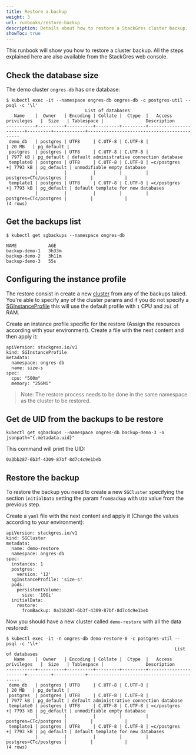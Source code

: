 ```yaml
---
title: Restore a backup
weight: 3
url: runbooks/restore-backup
description: Details about how to restore a StackGres cluster backup.
showToc: true
---
```


This runbook will show you how to restore a cluster backup. All the steps explained here are also available from the StackGres web console.

## Check the database size

The demo cluster `ongres-db` has one database:

```
$ kubectl exec -it --namespace ongres-db ongres-db -c postgres-util -- psql -c '\l'
                              List of databases
   Name    |  Owner   | Encoding | Collate |  Ctype  |   Access privileges   |  Size   | Tablespace |                Description
-----------+----------+----------+---------+---------+-----------------------+---------+------------+--------------------------------------------
 demo_db   | postgres | UTF8     | C.UTF-8 | C.UTF-8 |                       | 20 MB   | pg_default |
 postgres  | postgres | UTF8     | C.UTF-8 | C.UTF-8 |                       | 7977 kB | pg_default | default administrative connection database
 template0 | postgres | UTF8     | C.UTF-8 | C.UTF-8 | =c/postgres          +| 7793 kB | pg_default | unmodifiable empty database
           |          |          |         |         | postgres=CTc/postgres |         |            |
 template1 | postgres | UTF8     | C.UTF-8 | C.UTF-8 | =c/postgres          +| 7793 kB | pg_default | default template for new databases
           |          |          |         |         | postgres=CTc/postgres |         |            |
(4 rows)
```

## Get the backups list

```
$ kubectl get sgbackups --namespace ongres-db

NAME            AGE
backup-demo-1   3h33m
backup-demo-2   3h11m
backup-demo-3   55s
```

## Configuring the instance profile

The restore consist in create a new [cluster](https://stackgres.io/doc/latest/reference/crd/sgcluster/) from any of the backups taked.
You're able to specify any of the cluster params and if you do not specify a [SGInstanceProfile](https://stackgres.io/doc/latest/reference/crd/sginstanceprofile/) this will use the default profile with `1` CPU and `2Gi` of RAM.

Create an instance profile specific for the restore (Assign the resources according with your environment). Create a file with the next content and then apply it:

```
apiVersion: stackgres.io/v1
kind: SGInstanceProfile
metadata:
  namespace: ongres-db
  name: size-s
spec:
  cpu: "500m"
  memory: "256Mi"
```

> Note: The restore process needs to be done in the same namespace as the cluster to be restored.


## Get de **UID** from the backups to be restore

```
kubectl get sgbackups --namespace ongres-db backup-demo-3 -o jsonpath="{.metadata.uid}"
```

This command will print the UID:

```
0a3bb287-6b3f-4309-87bf-8d7c4c9e1beb
```


## Restore the backup

To restore the backup you need to create a new `SGCluster` specifying the section `initialData` setting the param `fromBackup` with `UID` value from the previous step.

Create a `yaml` file with the next content and apply it (Change the values according to your environment):

```
apiVersion: stackgres.io/v1
kind: SGCluster
metadata:
  name: demo-restore
  namespace: ongres-db
spec:
  instances: 1
  postgres:
    version: '12'
  sgInstanceProfile: 'size-s'
  pods:
    persistentVolume:
      size: '10Gi'
  initialData:
    restore:
      fromBackup: 0a3bb287-6b3f-4309-87bf-8d7c4c9e1beb
```

Now you should have a new cluster called `demo-restore` with all the data restored:

```
$ kubectl exec -it -n ongres-db demo-restore-0 -c postgres-util -- psql -c '\l+'
                                                                List of databases
   Name    |  Owner   | Encoding | Collate |  Ctype  |   Access privileges   |  Size   | Tablespace |                Description
-----------+----------+----------+---------+---------+-----------------------+---------+------------+--------------------------------------------
 demo_db   | postgres | UTF8     | C.UTF-8 | C.UTF-8 |                       | 20 MB   | pg_default |
 postgres  | postgres | UTF8     | C.UTF-8 | C.UTF-8 |                       | 7977 kB | pg_default | default administrative connection database
 template0 | postgres | UTF8     | C.UTF-8 | C.UTF-8 | =c/postgres          +| 7793 kB | pg_default | unmodifiable empty database
           |          |          |         |         | postgres=CTc/postgres |         |            |
 template1 | postgres | UTF8     | C.UTF-8 | C.UTF-8 | =c/postgres          +| 7793 kB | pg_default | default template for new databases
           |          |          |         |         | postgres=CTc/postgres |         |            |
(4 rows)
```



